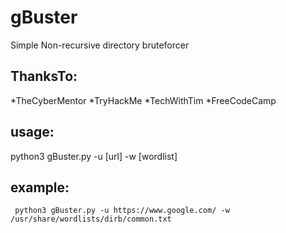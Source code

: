 # gBuster
Simple Non-recursive directory bruteforcer

ThanksTo:
---------
  *TheCyberMentor
  *TryHackMe
  *TechWithTim
  *FreeCodeCamp
  
usage:
------
 python3 gBuster.py -u [url] -w [wordlist]

example:
--------
```
 python3 gBuster.py -u https://www.google.com/ -w /usr/share/wordlists/dirb/common.txt
```
